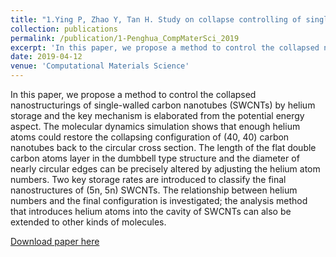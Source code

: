 ```yaml
---
title: "1.Ying P, Zhao Y, Tan H. Study on collapse controlling of single-wall carbon nanotubes by helium storage[J]. Computational Materials Science, 2019, 164: 133-138."
collection: publications
permalink: /publication/1-Penghua_CompMaterSci_2019
excerpt: 'In this paper, we propose a method to control the collapsed nanostructurings of single-walled carbon nanotubes (SWCNTs) by helium storage and the key mechanism is elaborated from the potential energy aspect. The molecular dynamics simulation shows that enough helium atoms could restore the collapsing configuration of (40, 40) carbon nanotubes back to the circular cross section. '
date: 2019-04-12
venue: 'Computational Materials Science'
---
```


In this paper, we propose a method to control the collapsed nanostructurings of single-walled carbon nanotubes (SWCNTs) by helium storage and the key mechanism is elaborated from the potential energy aspect. The molecular dynamics simulation shows that enough helium atoms could restore the collapsing configuration of (40, 40) carbon nanotubes back to the circular cross section. The length of the flat double carbon atoms layer in the dumbbell type structure and the diameter of nearly circular edges can be precisely altered by adjusting the helium atom numbers. Two key storage rates are introduced to classify the final nanostructures of (5n, 5n) SWCNTs. The relationship between helium numbers and the final configuration is investigated; the analysis method that introduces helium atoms into the cavity of SWCNTs can also be extended to other kinds of molecules.

[Download paper here](http://hityingph.github.io/files/1-Penghua_CompMaterSci_2019.pdf)
